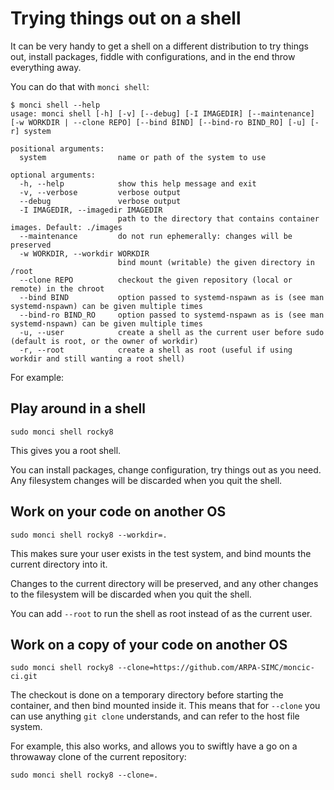 # Trying things out on a shell

It can be very handy to get a shell on a different distribution to try things
out, install packages, fiddle with configurations, and in the end throw
everything away.

You can do that with `monci shell`:

```
$ monci shell --help
usage: monci shell [-h] [-v] [--debug] [-I IMAGEDIR] [--maintenance] [-w WORKDIR | --clone REPO] [--bind BIND] [--bind-ro BIND_RO] [-u] [-r] system

positional arguments:
  system                name or path of the system to use

optional arguments:
  -h, --help            show this help message and exit
  -v, --verbose         verbose output
  --debug               verbose output
  -I IMAGEDIR, --imagedir IMAGEDIR
                        path to the directory that contains container images. Default: ./images
  --maintenance         do not run ephemerally: changes will be preserved
  -w WORKDIR, --workdir WORKDIR
                        bind mount (writable) the given directory in /root
  --clone REPO          checkout the given repository (local or remote) in the chroot
  --bind BIND           option passed to systemd-nspawn as is (see man systemd-nspawn) can be given multiple times
  --bind-ro BIND_RO     option passed to systemd-nspawn as is (see man systemd-nspawn) can be given multiple times
  -u, --user            create a shell as the current user before sudo (default is root, or the owner of workdir)
  -r, --root            create a shell as root (useful if using workdir and still wanting a root shell)
```

For example:

## Play around in a shell

```
sudo monci shell rocky8
```

This gives you a root shell.

You can install packages, change configuration, try things out as you need. Any
filesystem changes will be discarded when you quit the shell.


## Work on your code on another OS

```
sudo monci shell rocky8 --workdir=.
```

This makes sure your user exists in the test system, and bind mounts the
current directory into it.

Changes to the current directory will be preserved, and any other changes to
the filesystem will be discarded when you quit the shell.

You can add `--root` to run the shell as root instead of as the current user.


## Work on a copy of your code on another OS

```
sudo monci shell rocky8 --clone=https://github.com/ARPA-SIMC/moncic-ci.git
```

The checkout is done on a temporary directory before starting the container,
and then bind mounted inside it. This means that for `--clone` you can use
anything `git clone` understands, and can refer to the host file system.

For example, this also works, and allows you to swiftly have a go on a
throwaway clone of the current repository:

```
sudo monci shell rocky8 --clone=.
```
